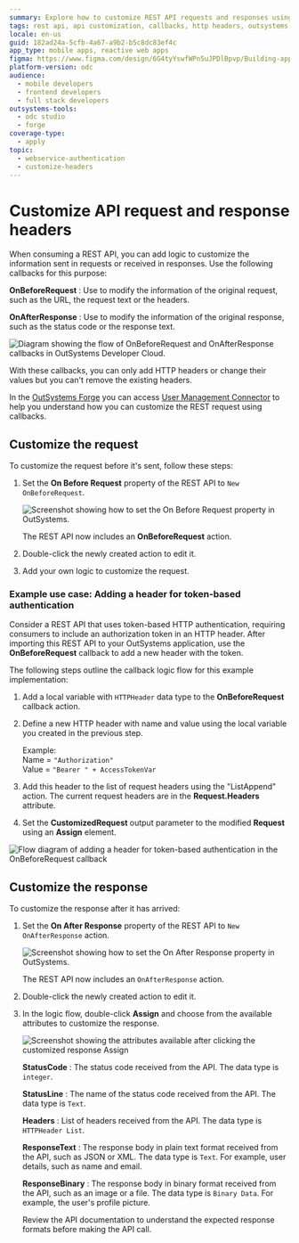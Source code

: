 ```yaml
---
summary: Explore how to customize REST API requests and responses using callbacks in OutSystems Developer Cloud (ODC).
tags: rest api, api customization, callbacks, http headers, outsystems forge
locale: en-us
guid: 182ad24a-5cfb-4a67-a9b2-b5c8dc83ef4c
app_type: mobile apps, reactive web apps
figma: https://www.figma.com/design/6G4tyYswfWPn5uJPDlBpvp/Building-apps?node-id=3101-12108
platform-version: odc
audience:
  - mobile developers
  - frontend developers
  - full stack developers
outsystems-tools:
  - odc studio
  - forge
coverage-type:
  - apply
topic:
  - webservice-authentication
  - customize-headers
---
```


# Customize API request and response headers

When consuming a REST API, you can add logic to customize the information sent in requests or received in responses. Use the following callbacks for this purpose:

**OnBeforeRequest**
:   Use to modify the information of the original request, such as the URL, the request text or the headers.

**OnAfterResponse**
:   Use to modify the information of the original response, such as the status code or the response text.

![Diagram showing the flow of OnBeforeRequest and OnAfterResponse callbacks in OutSystems Developer Cloud.](images/callbacks-diag.png "Callbacks Diagram")

<div class="info" markdown="1">

With these callbacks, you can only add HTTP headers or change their values but you can't remove the existing headers.

</div>

In the [OutSystems Forge](https://www.outsystems.com/forge/) you can access [User Management Connector](https://www.outsystems.com/forge/component-overview/21015/user-management-connector-odc) to help you understand how you can customize the REST request using callbacks.

## Customize the request

To customize the request before it's sent, follow these steps:

1. Set the **On Before Request** property of the REST API to `New OnBeforeRequest`.
  
    ![Screenshot showing how to set the On Before Request property in OutSystems.](images/rest-new-onbeforerequest-odcs.png "Setting the On Before Request Property")

    The REST API now includes an **OnBeforeRequest** action.

1. Double-click the newly created action to edit it.

1. Add your own logic to customize the request.

### Example use case: Adding a header for token-based authentication

Consider a REST API that uses token-based HTTP authentication, requiring consumers to include an authorization token in an HTTP header. After importing this REST API to your OutSystems application, use the **OnBeforeRequest** callback to add a new header with the token.

The following steps outline the callback logic flow for this example implementation:

1. Add a local variable with `HTTPHeader` data type to the **OnBeforeRequest** callback action.

1. Define a new HTTP header with name and value using the local variable you created in the previous step.

    Example:  
    Name = `"Authorization"`  
    Value = `"Bearer " + AccessTokenVar`

1. Add this header to the list of request headers using the "ListAppend" action.
   The current request headers are in the **Request.Headers** attribute.

1. Set the **CustomizedRequest** output parameter to the modified **Request** using an **Assign** element.

![Flow diagram of adding a header for token-based authentication in the OnBeforeRequest callback](images/rest-example-onbeforerequest-odcs.png "Example of Adding a Header for Token-Based Authentication")

## Customize the response

To customize the response after it has arrived:

1. Set the **On After Response** property of the REST API to `New OnAfterResponse` action.

    ![Screenshot showing how to set the On After Response property in OutSystems.](images/rest-new-onafterresponse-odcs.png "Setting the On After Response Property")

    The REST API now includes an `OnAfterResponse` action.

1. Double-click the newly created action to edit it.

1. In the logic flow, double-click **Assign** and choose from the available attributes to customize the response.

    ![Screenshot showing the attributes available after clicking the customized response Assign](images/rest-new-onafterresponse-attributes-odcs.png "Customized Response Attributes")

    **StatusCode**
    :   The status code received from the API. The data type is `integer`.

    **StatusLine**
    :   The name of the status code received from the API. The data type is `Text`.

    **Headers**
    :   List of headers received from the API. The data type is  `HTTPHeader List`.

    **ResponseText**
    :   The response body in plain text format received from the API, such as JSON or XML. The data type is `Text`. For example, user details, such as name and email.
  
    **ResponseBinary**
    :   The response body in binary format received from the API, such as an image or a file. The data type is `Binary Data`. For example, the user's profile picture.

    <div class="info" markdown="1">

    Review the API documentation to understand the expected response formats before making the API call.

    </div>
